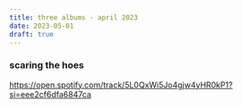```yaml
---
title: three albums - april 2023
date: 2023-05-01
draft: true
---
```


### scaring the hoes
https://open.spotify.com/track/5L0QxWi5Jo4gjw4yHR0kP1?si=eee2cf6dfa6847ca